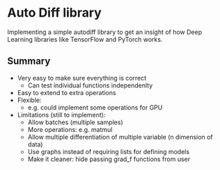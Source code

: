 # Auto Diff library

Implementing a simple autodiff library to get an insight of how Deep Learning libraries like TensorFlow and PyTorch works.

## Summary

- Very easy to make sure everything is correct
  - Can test individual functions independenlty
- Easy to extend to extra operations
- Flexible:
  - e.g. could implement some operations for GPU
- Limitations (still to implement):
  - Allow batches (multiple samples)
  - More operations: e.g. matmul
  - Allow multiple differentiation of multiple variable (n dimension of data)
  - Use graphs instead of requiring lists for defining models
  - Make it cleaner: hide passing grad_f functions from user


